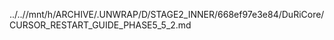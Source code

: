 ../..//mnt/h/ARCHIVE/.UNWRAP/D/STAGE2_INNER/668ef97e3e84/DuRiCore/CURSOR_RESTART_GUIDE_PHASE5_5_2.md